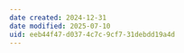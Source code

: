 ```yaml
---
date created: 2024-12-31
date modified: 2025-07-10
uid: eeb44f47-d037-4c7c-9cf7-31debdd19a4d
---
```

